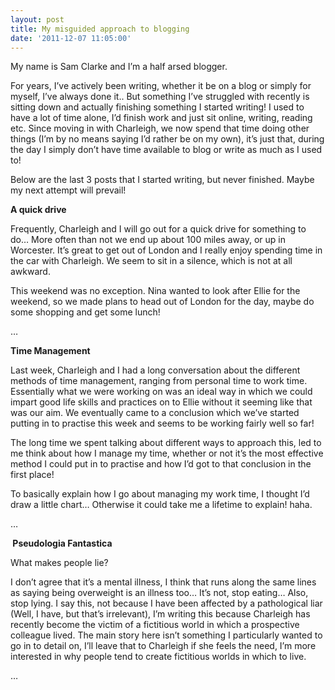 ```yaml
---
layout: post
title: My misguided approach to blogging
date: '2011-12-07 11:05:00'
---
```


<p>My name is Sam Clarke and I&rsquo;m a half arsed blogger.</p>
<p>For years, I&rsquo;ve actively been writing, whether it be on a blog or simply for myself, I&rsquo;ve always done it.. But something I&rsquo;ve struggled with recently is sitting down and actually finishing something I started writing! I used to have a lot of time alone, I&rsquo;d finish work and just sit online, writing, reading etc. Since moving in with Charleigh, we now spend that time doing other things (I&rsquo;m by no means saying I&rsquo;d rather be on my own), it&rsquo;s just that, during the day I simply don&rsquo;t have time available to blog or write as much as I used to!</p>
<p>Below are the last 3 posts that I started writing, but never finished. Maybe my next attempt will prevail!</p>
<p><strong>A quick drive</strong></p>
<p>Frequently, Charleigh and I will go out for a quick drive for something to do&hellip; More often than not we end up about 100 miles away, or up in Worcester. It&rsquo;s great to get out of London and I really enjoy spending time in the car with Charleigh. We seem to sit in a silence, which is not at all awkward.</p>
<p>This weekend was no exception. Nina wanted to look after Ellie for the weekend, so we made plans to head out of London for the day, maybe do some shopping and get some lunch!</p>
<p>&hellip;</p>
<p><strong>Time Management</strong></p>
<p>Last week, Charleigh and I had a long conversation about the different methods of time management, ranging from personal time to work time. Essentially what we were working on was an ideal way in which we could impart good life skills and practices on to Ellie without it seeming like that was our aim. We eventually came to a conclusion which we&rsquo;ve started putting in to practise this week and seems to be working fairly well so far!</p>
<p>The long time we spent talking about different ways to approach this, led to me think about how I manage my time, whether or not it&rsquo;s the most effective method I could put in to practise and how I&rsquo;d got to that conclusion in the first place!</p>
<p>To basically explain how I go about managing my work time, I thought I&rsquo;d draw a little chart&hellip; Otherwise it could take me a lifetime to explain! haha.</p>
<p>&hellip;</p>
<p><strong> Pseudologia Fantastica</strong></p>
<p>What makes people lie?</p>
<p>I don&rsquo;t agree that it&rsquo;s a mental illness, I think that runs along the same lines as saying being overweight is an illness too&hellip; It&rsquo;s not, stop eating&hellip; Also, stop lying. I say this, not because I have been affected by a pathological liar (Well, I have, but that&rsquo;s irrelevant), I&rsquo;m writing this because Charleigh has recently become the victim of a fictitious world in which a prospective colleague lived. The main story here isn&rsquo;t something I particularly wanted to go in to detail on, I&rsquo;ll leave that to Charleigh if she feels the need, I&rsquo;m more interested in why people tend to create fictitious worlds in which to live.</p>
<p>&hellip;</p>
<p> </p>
